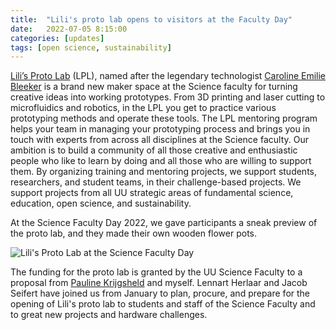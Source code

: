 ```yaml
---
title:  "Lili's proto lab opens to visitors at the Faculty Day"
date:   2022-07-05 8:15:00
categories: [updates]
tags: [open science, sustainability]
---
```


[Lili’s Proto Lab](https://lilis-protolab.sites.uu.nl/) (LPL), named after the legendary technologist [Caroline Emilie Bleeker](https://nl.wikipedia.org/wiki/Caroline_Emilie_Bleeker) is a brand new maker space at the Science faculty for turning creative ideas into working prototypes. From 3D printing and laser cutting to microfluidics and robotics, in the LPL you get to practice various prototyping methods and operate these tools. The LPL mentoring program helps your team in managing your prototyping process and brings you in touch with experts from across all disciplines at the Science faculty. Our ambition is to build a community of all those creative and enthusiastic people who like to learn by doing and all those who are willing to support them. By organizing training and mentoring projects, we support students, researchers, and student teams, in their challenge-based projects. We support projects from all UU strategic areas of fundamental science, education, open science, and sustainability. 

At the Science Faculty Day 2022, we gave participants a sneak preview of the proto lab, and they made their own wooden flower pots.

![Lili's Proto Lab at the Science Faculty Day](https://sanlifaez.github.io/images/protolab.jpg "Flower pot")

The funding for the proto lab is granted by the UU Science Faculty to a proposal from [Pauline Krijgsheld](https://www.uu.nl/medewerkers/PKrijgsheld) and myself. Lennart Herlaar and Jacob Seifert have joined us from January to plan, procure, and prepare for the opening of Lili's proto lab to students and staff of the Science Faculty and to great new projects and hardware challenges.